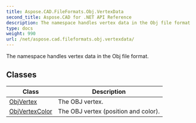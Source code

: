 ```yaml
---
title: Aspose.CAD.FileFormats.Obj.VertexData
second_title: Aspose.CAD for .NET API Reference
description: The namespace handles vertex data in the Obj file format
type: docs
weight: 990
url: /net/aspose.cad.fileformats.obj.vertexdata/
---
```

The namespace handles vertex data in the Obj file format.

## Classes

| Class | Description |
| --- | --- |
| [ObjVertex](./objvertex/) | The OBJ vertex. |
| [ObjVertexColor](./objvertexcolor/) | The OBJ vertex (position and color). |


